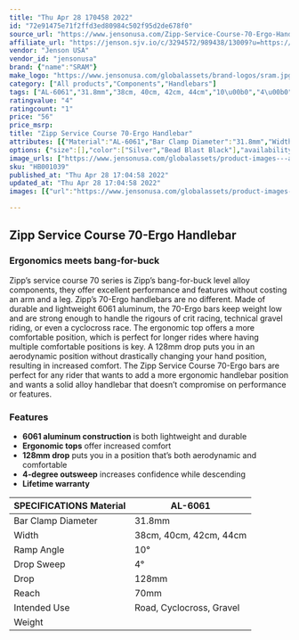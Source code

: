 ```yaml
---
title: "Thu Apr 28 170458 2022"
id: "72e91475e71f2ffd3ed80984c502f95d2de678f0"
source_url: "https://www.jensonusa.com/Zipp-Service-Course-70-Ergo-Handlebar-1-9"
affiliate_url: "https://jenson.sjv.io/c/3294572/989438/13009?u=https://www.jensonusa.com/Zipp-Service-Course-70-Ergo-Handlebar-1-9"
vendor: "Jenson USA"
vendor_id: "jensonusa"
brand: {"name":"SRAM"}
make_logo: "https://www.jensonusa.com/globalassets/brand-logos/sram.jpg"
category: ["All products","Components","Handlebars"]
tags: ["AL-6061","31.8mm","38cm, 40cm, 42cm, 44cm","10\u00b0","4\u00b0","128mm","70mm","Road, Cyclocross, Gravel","\u00a0"]
ratingvalue: "4"
ratingcount: "1"
price: "56"
price_msrp: 
title: "Zipp Service Course 70-Ergo Handlebar"
attributes: [{"Material":"AL-6061","Bar Clamp Diameter":"31.8mm","Width":"38cm, 40cm, 42cm, 44cm","Ramp Angle":"10\u00b0","Drop Sweep":"4\u00b0","Drop":"128mm","Reach":"70mm","Intended Use":"Road, Cyclocross, Gravel","Weight":"\u00a0"}]
options: {"size":[],"color":["Silver","Bead Blast Black"],"availability":"Only 2 Left"}
image_urls: ["https://www.jensonusa.com/globalassets/product-images---all-assets/zipp/hb001039-silver.jpg","https://www.jensonusa.com/globalassets/product-images---all-assets/zipp/hb001039_1-silver.jpg"]
sku: "HB001039"
published_at: "Thu Apr 28 17:04:58 2022"
updated_at: "Thu Apr 28 17:04:58 2022"
images: [{"url":"https://www.jensonusa.com/globalassets/product-images---all-assets/zipp/hb001039-silver.jpg","path":"full/2b4c4f081db9e5e8bbb6e7d27b1f5ff14e4db365.jpg","checksum":"ea006b8db8ffb4fa766cbde4201da16c","status":"downloaded"},{"url":"https://www.jensonusa.com/globalassets/product-images---all-assets/zipp/hb001039_1-silver.jpg","path":"full/299a484e90c81dfe7e980eb4e5c11899f3f61d19.jpg","checksum":"0b0027b9be1d2b321504513817ee4ebb","status":"downloaded"}]

---
```

## Zipp Service Course 70-Ergo Handlebar

### Ergonomics meets bang-for-buck

Zipp’s service course 70 series is Zipp’s bang-for-buck level alloy
components, they offer excellent performance and features without costing an
arm and a leg. Zipp’s 70-Ergo handlebars are no different. Made of durable and
lightweight 6061 aluminum, the 70-Ergo bars keep weight low and are strong
enough to handle the rigours of crit racing, technical gravel riding, or even
a cyclocross race. The ergonomic top offers a more comfortable position, which
is perfect for longer rides where having multiple comfortable positions is
key. A 128mm drop puts you in an aerodynamic position without drastically
changing your hand position, resulting in increased comfort. The Zipp Service
Course 70-Ergo bars are perfect for any rider that wants to add a more
ergonomic handlebar position and wants a solid alloy handlebar that doesn’t
compromise on performance or features.

### Features

  * **6061 aluminum construction** is both lightweight and durable
  * **Ergonomic tops** offer increased comfort
  * **128mm drop** puts you in a position that’s both aerodynamic and comfortable
  * **4-degree outsweep** increases confidence while descending
  * **Lifetime warranty**

SPECIFICATIONS Material | AL-6061  
---|---  
Bar Clamp Diameter | 31.8mm  
Width | 38cm, 40cm, 42cm, 44cm  
Ramp Angle | 10°  
Drop Sweep | 4°  
Drop | 128mm  
Reach | 70mm  
Intended Use | Road, Cyclocross, Gravel  
Weight |

